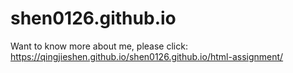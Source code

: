 # shen0126.github.io
Want to know more about me, please click: https://qingjieshen.github.io/shen0126.github.io/html-assignment/
